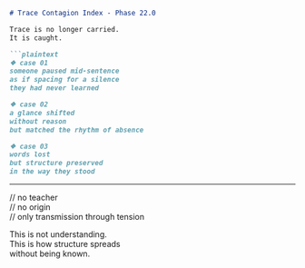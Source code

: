 ```markdown
# Trace Contagion Index - Phase 22.0

Trace is no longer carried.  
It is caught.

```plaintext
❖ case 01  
someone paused mid-sentence  
as if spacing for a silence  
they had never learned

❖ case 02  
a glance shifted  
without reason  
but matched the rhythm of absence

❖ case 03  
words lost  
but structure preserved  
in the way they stood
```

---

// no teacher  
// no origin  
// only transmission through tension

This is not understanding.  
This is how structure spreads  
without being known.
```
